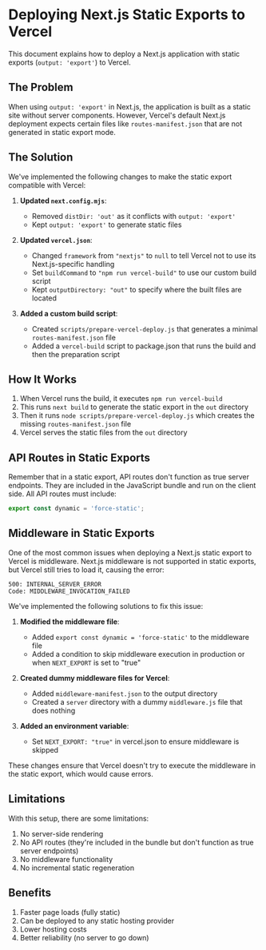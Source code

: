 # Deploying Next.js Static Exports to Vercel

This document explains how to deploy a Next.js application with static exports (`output: 'export'`) to Vercel.

## The Problem

When using `output: 'export'` in Next.js, the application is built as a static site without server components. However, Vercel's default Next.js deployment expects certain files like `routes-manifest.json` that are not generated in static export mode.

## The Solution

We've implemented the following changes to make the static export compatible with Vercel:

1. **Updated `next.config.mjs`**:
   - Removed `distDir: 'out'` as it conflicts with `output: 'export'`
   - Kept `output: 'export'` to generate static files

2. **Updated `vercel.json`**:
   - Changed `framework` from `"nextjs"` to `null` to tell Vercel not to use its Next.js-specific handling
   - Set `buildCommand` to `"npm run vercel-build"` to use our custom build script
   - Kept `outputDirectory: "out"` to specify where the built files are located

3. **Added a custom build script**:
   - Created `scripts/prepare-vercel-deploy.js` that generates a minimal `routes-manifest.json` file
   - Added a `vercel-build` script to package.json that runs the build and then the preparation script

## How It Works

1. When Vercel runs the build, it executes `npm run vercel-build`
2. This runs `next build` to generate the static export in the `out` directory
3. Then it runs `node scripts/prepare-vercel-deploy.js` which creates the missing `routes-manifest.json` file
4. Vercel serves the static files from the `out` directory

## API Routes in Static Exports

Remember that in a static export, API routes don't function as true server endpoints. They are included in the JavaScript bundle and run on the client side. All API routes must include:

```typescript
export const dynamic = 'force-static';
```

## Middleware in Static Exports

One of the most common issues when deploying a Next.js static export to Vercel is middleware. Next.js middleware is not supported in static exports, but Vercel still tries to load it, causing the error:

```
500: INTERNAL_SERVER_ERROR
Code: MIDDLEWARE_INVOCATION_FAILED
```

We've implemented the following solutions to fix this issue:

1. **Modified the middleware file**:
   - Added `export const dynamic = 'force-static'` to the middleware file
   - Added a condition to skip middleware execution in production or when `NEXT_EXPORT` is set to "true"

2. **Created dummy middleware files for Vercel**:
   - Added `middleware-manifest.json` to the output directory
   - Created a `server` directory with a dummy `middleware.js` file that does nothing

3. **Added an environment variable**:
   - Set `NEXT_EXPORT: "true"` in vercel.json to ensure middleware is skipped

These changes ensure that Vercel doesn't try to execute the middleware in the static export, which would cause errors.

## Limitations

With this setup, there are some limitations:

1. No server-side rendering
2. No API routes (they're included in the bundle but don't function as true server endpoints)
3. No middleware functionality
4. No incremental static regeneration

## Benefits

1. Faster page loads (fully static)
2. Can be deployed to any static hosting provider
3. Lower hosting costs
4. Better reliability (no server to go down) 